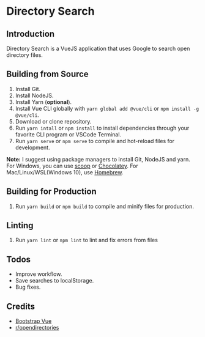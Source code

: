 # Directory Search

## Introduction

Directory Search is a VueJS application that uses Google to search open directory files.

## Building from Source

1. Install Git.
2. Install NodeJS.
3. Install Yarn (**optional**).
4. Install Vue CLI globally with `yarn global add @vue/cli` or `npm install -g @vue/cli`.
5. Download or clone repository.
6. Run `yarn intall` or `npm install` to install dependencies through your favorite CLI program or VSCode Terminal.
7. Run `yarn serve` or `npm serve` to compile and hot-reload files for development.

**Note:** 
I suggest using package managers to install Git, NodeJS and yarn. For Windows, you can use [scoop](https://scoop.sh) or [Chocolatey](https://chocolatey.org). For Mac/Linux/WSL(Windows 10), use [Homebrew](https://brew.sh).

## Building for Production

1. Run `yarn build` or `npm build` to compile and minify files for production.

## Linting

1. Run `yarn lint` or `npm lint` to lint and fix errors from files

## Todos

* Improve workflow.
* Save searches to localStorage.
* Bug fixes.

## Credits

* [Bootstrap Vue](https://bootstrap-vue.js.org/)
* [r/opendirectories](https://www.reddit.com/r/opendirectories/comments/933pzm/all_resources_i_know_related_to_open_directories/)
